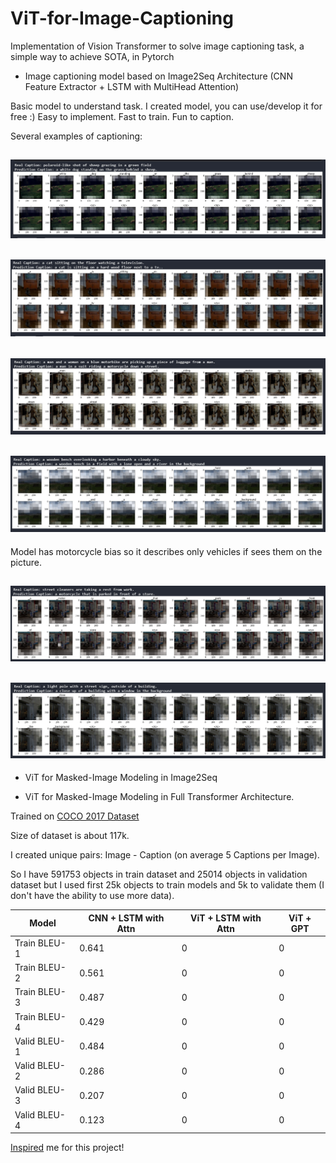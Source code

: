# ViT-for-Image-Captioning
Implementation of Vision Transformer to solve image captioning task, a simple way to achieve SOTA, in Pytorch

* Image captioning model based on Image2Seq Architecture (CNN Feature Extractor + LSTM with MultiHead Attention)

Basic model to understand task. I created model, you can use/develop it for free :) Easy to implement. Fast to train. Fun to caption.

Several examples of captioning:

![](./examples/1.jpg)
---
![](./examples/2.jpg)
---
![](./examples/3.jpg)
---
![](./examples/4.jpg)
---
Model has motorcycle bias so  it describes only vehicles if sees them on the picture.

![](./examples/5.jpg)
---
![](./examples/6.jpg)
---

* ViT for Masked-Image Modeling in Image2Seq

* ViT for Masked-Image Modeling in Full Transformer Architecture.

Trained on [COCO 2017 Dataset](https://cocodataset.org/#home)

Size of dataset is about 117k. 

I created unique pairs: Image - Caption (on average 5 Captions per Image). 

So I have 591753 objects in train dataset and 25014 objects in validation dataset but I used first 25k objects to train models and 5k to validate them (I don't have the ability to use more data).

Model | CNN + LSTM with Attn | ViT + LSTM with Attn | ViT + GPT |
--- | --- | --- | --- |
Train BLEU-1 | 0.641 | 0 | 0 |
Train BLEU-2 | 0.561 | 0 | 0 |
Train BLEU-3 | 0.487 | 0 | 0 |
Train BLEU-4 | 0.429 | 0 | 0 |
Valid BLEU-1 | 0.484 | 0 | 0 |
Valid BLEU-2 | 0.286 | 0 | 0 |
Valid BLEU-3 | 0.207 | 0 | 0 |
Valid BLEU-4 | 0.123 | 0 | 0 |

[Inspired](https://github.com/lucidrains/vit-pytorch) me for this project!
